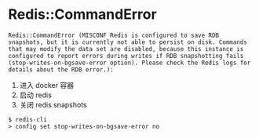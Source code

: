 

# Redis::CommandError

```
Redis::CommandError (MISCONF Redis is configured to save RDB snapshots, but it is currently not able to persist on disk. Commands that may modify the data set are disabled, because this instance is configured to report errors during writes if RDB snapshotting fails (stop-writes-on-bgsave-error option). Please check the Redis logs for details about the RDB error.):
```

1. 进入 docker 容器
2. 启动 redis
3. 关闭 redis snapshots

```
$ redis-cli
> config set stop-writes-on-bgsave-error no
```